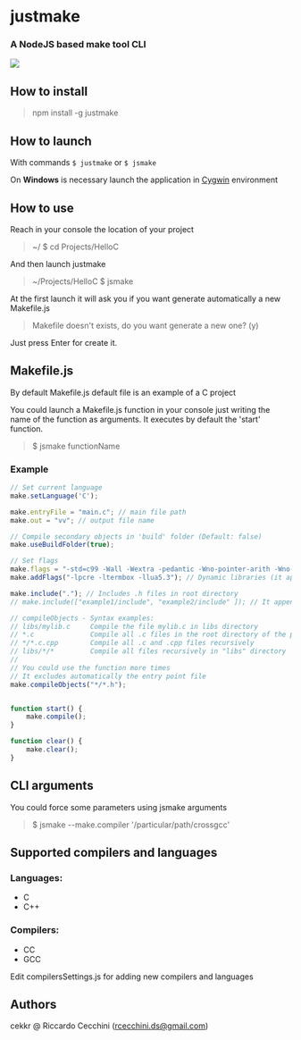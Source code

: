 # justmake
### **A NodeJS based make tool CLI**
![](https://i.ibb.co/L5MMC7b/justmake-transparent.png)

## How to install
> npm install -g justmake

## How to launch
With commands `$ justmake` or `$ jsmake` 

On **Windows** is necessary launch the application in [Cygwin][id/name] environment

[id/name]: https://www.cygwin.com/

## How to use
Reach in your console the location of your project
> ~/ $ cd Projects/HelloC

And then launch justmake
> ~/Projects/HelloC $ jsmake 

At the first launch it will ask you if you want generate automatically a new Makefile.js

> Makefile doesn't exists, do you want generate a new one? (y)
 
Just press Enter for create it. 

## Makefile.js
By default Makefile.js default file is an example of a C project

You could launch a Makefile.js function in your console just writing the name of the function as arguments. It executes by default the 'start' function.
> $ jsmake functionName 

### Example 
```javascript
// Set current language
make.setLanguage('C');

make.entryFile = "main.c"; // main file path
make.out = "vv"; // output file name

// Compile secondary objects in 'build' folder (Default: false)
make.useBuildFolder(true); 

// Set flags
make.flags = "-std=c99 -Wall -Wextra -pedantic -Wno-pointer-arith -Wno-unused-result -Wno-unused-parameter -g -O3 -D_GNU_SOURCE";
make.addFlags("-lpcre -ltermbox -llua5.3"); // Dynamic libraries (it appends them to make.flags property)

make.include("."); // Includes .h files in root directory
// make.include(["example1/include", "example2/include" ]); // It appends new paths

// compileObjects - Syntax examples:
// libs/mylib.c		Compile the file mylib.c in libs directory
// *.c 				Compile all .c files in the root directory of the project
// */*.c.cpp 		Compile all .c and .cpp files recursively
// libs/*/*			Compile all files recursively in "libs" directory
// 
// You could use the function more times
// It excludes automatically the entry point file
make.compileObjects("*/*.h"); 


function start() {
    make.compile();
}

function clear() {
	make.clear();
}


```

## CLI arguments
You could force some parameters using jsmake arguments
> $ jsmake --make.compiler '/particular/path/crossgcc'

## Supported compilers and languages
### Languages:
- C
- C++

### Compilers:
- CC 
- GCC

Edit compilersSettings.js for adding new compilers and languages

## Authors
cekkr @ Riccardo Cecchini (rcecchini.ds@gmail.com)